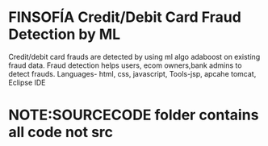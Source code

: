 # FINSOFÍA Credit/Debit Card Fraud Detection by ML
Credit/debit card frauds are detected by using ml algo adaboost on  existing fraud data. Fraud detection helps users, ecom owners,bank admins to detect frauds. Languages- html, css, javascript,  Tools-jsp, apcahe tomcat, Eclipse IDE

# NOTE:SOURCECODE folder contains all code not src
